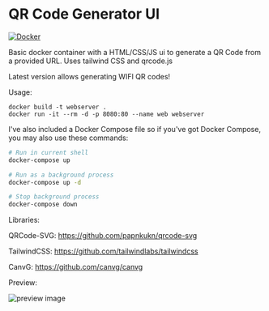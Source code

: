 # QR Code Generator UI
[![Docker](https://img.shields.io/badge/Docker-Hub-blue)](https://hub.docker.com/r/bizzycolah/qrcode-generator)

Basic docker container with a HTML/CSS/JS ui to generate a QR Code from a provided URL.
Uses tailwind CSS and qrcode.js

Latest version allows generating WIFI QR codes!

Usage:
```
docker build -t webserver .
docker run -it --rm -d -p 8080:80 --name web webserver
```

I've also included a Docker Compose file so if you've got Docker Compose, you may also use these commands:
```bash
# Run in current shell
docker-compose up

# Run as a background process
docker-compose up -d

# Stop background process
docker-compose down
```

Libraries:

QRCode-SVG: https://github.com/papnkukn/qrcode-svg

TailwindCSS: https://github.com/tailwindlabs/tailwindcss

CanvG: https://github.com/canvg/canvg

Preview:

![preview image]([https://i.imgur.com/VMe8ao0.png](https://user-images.githubusercontent.com/845115/274194166-8cdd4049-320d-4954-b197-446c44cb3d12.png)https://user-images.githubusercontent.com/845115/274194166-8cdd4049-320d-4954-b197-446c44cb3d12.png)
